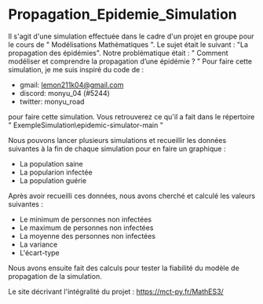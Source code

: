 # Propagation_Epidemie_Simulation

Il s'agit d'une simulation effectuée dans le cadre d'un projet en groupe pour le cours de " Modélisations Mathématiques ". Le sujet était le suivant : "La propagation des épidémies". Notre problématique était : " Comment modéliser et comprendre la propagation d’une épidémie ? " 
Pour faire cette simulation, je me suis inspiré du code de :
- gmail: lemon211k04@gmail.com
- discord: monyu_04 (#5244)
- twitter: monyu_road

pour faire cette simulation. Vous retrouverez ce qu'il a fait dans le répertoire " ExempleSimulation\epidemic-simulator-main "

Nous pouvons lancer plusieurs simulations et recueillir les données suivantes à la fin de chaque simulation pour en faire un graphique :
- La population saine
- La popularion infectée
- La population guérie

Après avoir recueilli ces données, nous avons cherché et calculé les valeurs suivantes :
- Le minimum de personnes non infectées
- Le maximum de personnes non infectées
- La moyenne des personnes non infectées
- La variance
- L'écart-type

Nous avons ensuite fait des calculs pour tester la fiabilité du modèle de propagation de la simulation.

Le site décrivant l'intégralité du projet : https://mct-py.fr/MathES3/
